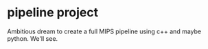 # pipeline project
Ambitious dream to create a full MIPS pipeline using c++ and maybe python. We'll see.